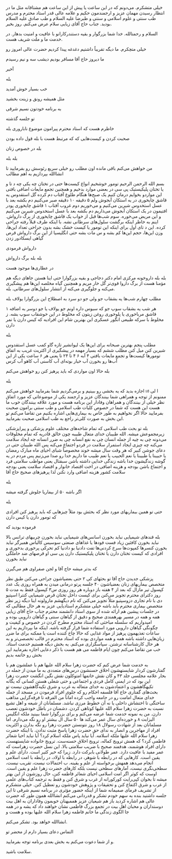 خیلی متشکرم. می‌دونم که در این ساعت یا پیش از این ساعت هم مشتاقانه مثل ما در انتظار رسیدن مهمان عزیز و ارجمندمون حکیم و علامه عالی قدر استاد محترم و مدرس طب سنتی و علوم اسلامی و سنتی و طبرضا علیه السلام و طب صادق علیه السلام بودید. جناب حاج آقای زیایی سلام عرض می‌کنم. روز بخیر.

السلام و رحمتالله. خدا شما بزرگوار و بقیه دستندرکارانو با عافیت و امنیت بدهار. در خدمت ما و ملت شریف هست.

خیلی متچکرم. ما دیگه تقریباً داشتیم دغدغه پیدا کردیم حضرت عالی امروز رو

ما دیروز حاج آقا مسافر بودیم دیشب سه و نیم رسیدم

آخیر

بله

خب بسیار خوش آمدید

مثل همیشه رونق و زینت بخشید

به برنامه خودتون نسیم شرقی

تو جلسه گذشته

خاطرم هست که استاد محترم پیرامون موضوع ناباروری بله

صحبت کردن و کیست‌هایی که که مرتبط هست با بله قول داده بودن

بله در خصوص زنان

بله بله

من خواهش می‌کنم باقی مانده اون مطلب رو خیلی سریع رئوسش رو بفرمایید تا انشاالله بپردازیم به اهم مطالب

بسم الله الرحمن الرحیم تومور خوشخیم انواع کیست‌ها حتی در تختان چه یکی چه د تا و یا تختان پلیکیستیک پی سی در بعضی موارد بدخیم و همچنین تجمع مایعات اضافی بافتی این مواردو بخوایم درمان کنیم یک صبح‌ها هنگام طلوع آفتاب دم کرده گل استقدوس یه قاشق چایخوری در یه استکان آبجوش ولم ۵ دقیقه ۱۰ دقیقه صبر می‌کنیم دم بکشه بعد با عسل استخدوس شیرین می‌کنیم و می‌خوریم دوم غروب آفتاب ۱ قاشق چایخوری پودر افتیمون در یک استکان آبجوش می‌ذاریم دم بکشه بعد با عسل استخدوس شیرین می‌کنیم و این مریض می‌خوره. سوم شب‌ها قبل از خواب یک قاشق چایخوری از برگ دارواش. اینم به خاطر اینکه برگشت سلول‌های سرطانی نشه. با اینکه طرف قبلاً رفته جراحی کرده. این د تای اول برای اینکه این تومور یا کیست خشک بشه بدون جراحی تعداد این‌ها، وزن این‌ها، حجم این‌ها کم بشه و س مات بشه حتی انگلیسیا از این برگ دارواش قرص گیاهی ایسکادور زدن

دارواش فرمودی

بله بله برگ دارواش

در عطاری‌ها موجود هست

بله بله داروخونه مرکزی امام دکتر دجاجی و بقیه بزرگوارا حتی اینا هستن جاهای دیگه هم مؤمنا هست از برگ داروا قوی‌تر گل خار مریم و همچنین گیاه مخلصه این‌ها هم پیشگیری می‌کنه و جلوگیری می‌کنه از انتشار سلول‌های سرطانی. بله.

مطلب چهارم شب‌ها یه بشقاب جو ولی جو دو سرد به اصطلاح این بزرگوارا یولاف بله

هر شب یه بشقاب سوپ جو که سبوس داره اونم جو یولاف یا جو دوسر به اضافه ۱ قاشق مرباخوری یا پلوخوری روغن زیتون که مخلوط در این خوشقاب سوپ بشه. ز مخلوط با سرکه طبیعی انگور عسکری این بهترین شام این افرادیه که کیس دارن یا تمر دارن

بله

مطلب پنجم بهترین صبحانه برای این‌ها یک لیوانشیر تازه گاو کمب عسل استقدوس شیرین کنن میل کنن مطلب ششم که بسیار مهمه در پیشگیری از اکثریت غریب به اتفاق تومورها کیست‌ها و تجمع مایعات بافتی ۴ آبه ۶ ۴ تا ۲۴ تا یعنی هر ۶ ساعت یکی از این آب‌ها رو بخورن آب خیار بوته‌ای آب کاسنی آب کاهو آب کرس

بله حالا اون مواردی که باید پرهیز کنن رو خواهش می‌کنم

بله

اجازه بدید که یه بخشی رو ببینیم و برمی‌گردیم شما بفرمایید خواهش می‌کنم เฮ ا لی ممنونم از توجه و همراهی شما بینندگان عزیز و ارجمند یکی از موضوعاتی که مورد اتفاق نظر خیلی از بینندگان و همراهان وفادار این برنامه هست و مورد علاقه بینندگان خوب ما هست این هست که شما در خصوص کلیات طب اسلامی و طب سنتی برامون صحبت بفرمایید حالا اگر نخواهیم به طور خاص به بیماری‌هایی اشاره بکنیم من تقاضا می‌کنم تو این بخش به صورت کلی‌تر راجع به طب اسلامی صحبت بفرمایید.

بله تو بحث طب اسلامی که تمام شاخه‌های مختلف علوم پزشکی و پیراپزشکی زیرمجموعش میشه. الله طبیبان خدای متعال طبیبه چون خالق قادریه که تمام مخلوقات می‌دونه چی به چیه از جمله انسان چی به نفع انسانه چی به ضرر انسانه چه ایجاد سلامت می‌کنه چه چیزی ایجاد استمرار سلامت در فردو اجتماع می‌کنه پس الله طبیبان حتی در دعای جوشن کبیر که هر وقت سال میشه خوند مخصوصاً شبای احیای ماه مبارک رمضان یا حبیبنا یا طبیبنا یا نعم الحبیب یا نعم طبیب ما داریم خدا رو صدا می‌زنیم پس مردم در یه گوشه زندگیشون خدا باشه زندگی خدایی داشته باشن سبقتال یعنی مواظب سلامتی فرد و اجتماع باشن بودجه و هزینه اضافی در اخت اقتصاد خانوار و اقتصاد سلامت یعنی بودجه سلامت کشور هزینه اضافی وارد نکنن لذا پرهیزهای صحیح حاج آقا

بله

اگر باشه ۵۰ از بیماریا جلوش گرفته میشه

بله

حتی تو همین بیماریهای مورد نظر که بحثش بود مثلاً چیزهایی که باید پرهیز کنن افرادی که تومور دارن یا کیس دارن

فرموده بودید که

بله قندهای شیمیایی نباید بخورن اسانس‌های شیمیایی نباید بخورن چربیهای ترانس بالا نباید بخورن کافئین زیاد فست فودها یا غذاهای صنعتی سوسیس کالباس همبرگر نباید بخورن کنسرها کمپوت‌ها سرخ کردنی‌ها تفت دادنیا بو دادنیا کم تحرکی پرخوری بدخوری و افرادی که کیست تختان دارن یا تختان پلیکیستیک دارن پی سی او قرصهای ضد حاملگی نباید بخورن

که بدتر میشه حاج آقا و لجن صفراوی هم می‌گیرن

پزشکی جدیدن حاج آقا تو بحثهای کی ۲ حتی بعضیاشون جراحی می‌کنن طبق نظر متخصص بیماریهای زنان بعضیاشون ۴۰ جلسه پرتو درمانی میدن به همراه روزی یک عدد کپسول تیر مازال که بعد از ۴ هفته باز دوباره هر روز روزی س۳ کپسول فقط به مدت ۵ روز دکترای محترم تجویز می‌کنن برای کیست داخل تختان قرص شیمیایی کنترا اسپتیو دی با نام تجاری دزوسپتیو مثلاً تجویز می‌کنن که نام دیگهشم مارولونه اینا دیگه زیر نظر متخصص بیماری محترم باید باشه خیلی متشکرم استادیایی عزیز به هر حال مطالبی که در جلسات پیشین هم ارائه شده از سوی استاد دانشمند محترم جناب حاج آقای زیایی همه و همه در مسیر بهرهمندی صحیح و دقیق از گیاهان سنتی و گیاهان دارویی بوده و امیدواریم که سلسله مباحثی که استاد محترم مطرح کردن در خصوص و کیفیت و چگونگی گیاهان دارویی مورد استفاده شما قرار گرفته باشه. اینکه ما بپردازیم به این ساعات تغذیهمون پرهیز از مواد غذایی که حالا چاخ کننده است یا ممکنه برای ما ضرر زیان‌هایی داشته باشه همه و همه مواردی بوده که استاد محترم در قالب تخصصی‌تر و به هر حال کارشناسانه ترشتن. سپاسگزاری می‌کنم. یه بخش دیگه هستیم خدمت استاد. خب من تقاضا می‌کنم چون ایام فاطمه می هم هست با ذکر دعایی اجازه بفرمایید این بخش رو خاتمه بدیم

به خدمت شما عرض کنم که حضرت زهرا سلام الله علیها هم با عملشون هم با گفتارشون کردار شایستهشون اخلاق حسنشون درس‌های متعددی به ما میدن از جمله در بحار علامه مجلسی جلد ۴۳ و کان نقش خاتمها امتوکلون نقش نگین انگشت حضرت زهرا این بود که در ایمنی کامل فردی و اجتماعی و حتی شغلی هستن کسانی که یگانه تکیهگاهشون و اعتمادشون به خدای متعاله به غرب و شرق تکیه‌گاهشون نیست تو بحث‌های گفتاری حاج آقا فلسفه احکام رو که جلوی افراد فرمودن در مسجد از جمله خدای متعال امامت رو در جامعه واجب کرده اماناً من الفرقه تا فرقه‌گرایی مذاهب ساختگی تا اختشاش داخلی یا نه آن خطوط مرزی نباشد. مسلمانان از شیعه و اهل تشیع نسبت به حضرت زهرا سلام الله علیها کوتاهی کردن. دشمنان در باطل خودشون تعصب دارن. من یه نمونه خدمت شما عرضه می‌کنم و برای بزرگوارا شما ببینید ملکه انگلیس الیزابت ۸ و خورده‌ای سال عمر می‌کند ها ۵۰ سال ال بیشتر او رو نگه می‌دارم. اما مسلمانان بعد از شهادت رسولال ۱۸ روز نتونستن حضرت زهرا رو نگه بدارن و اکثریت افراد از مهاجرین و انصار به ندای حق حضرت زهرا پاسخ مثبت ندادن. با اینکه حضرت زهرا سلام الله علیها ملکه اسلامه. آیا نباید پاس ملکه اسلام کرد؟ آیا نباید احیا شعائر فاطمی کرد؟ که همش ترویج کماله، ترویج اخلاق حسنه‌ست. ترویج خانواده شایستهست. دارای افراد هوشمند، هدفمند صحیح با ضریب سلامتی بالا. این نسل حضرت زهراست که عمر مفید با عافیت دارد. عمر طولانی بابرکت دارد. زیرا که خیر کثیر است. دارای علم و یقین است. کارهایی که در رابطه با شوهر، در رابطه با اولاد، در رابطه با امت اسلامی انجام می‌دهد همهش برخواسته از علم و یقینه. ب احتمالات نیست، تقریب نیست، سطحی‌نگری نیست، آمارهای سطحی نیست بلکه کارهای حضرت زهرا علم و یقین است. اوست که کوثر اگر امت اسلامی احیای شعائر فاطمه کنن، حال روزشون از این بهتر میشه تا بخوان کپی‌رایت کورکورانه از غرب و شرق کنن و فقط به ترجمه کتاب‌های علمی از غرب و شرق اکتفاع کنن و تحقیقات و پژوهش خودشون رو تعطیل کنن. خیلی متشکرم از تشریف فرمای صمیمانه شما از اینکه حضور مؤثری در برنامه نسیم شرقی تا این جلسه داشتید بنده به سهم خودم تشکر و قدردانی می‌کنم انشاالله همون طور که حضرت عالی هم اشاره کردید باز هم شیعیان عزیز هممیهنان خوبمون وفاداران به اهل بیت دوستداران و محبان اهل بیت در تجمع بزرگ فاطمی نشان خواهند داد که یشه و در همه جا الگوی زندگی ما خانم فاطمه زهرا سلام الله علیها بوده و هست و

انشاالله خواهد بود. تشکر می‌کنم.

التماس دعای بسیار دارم از محضر تو

و از شما دعوت می‌کنم به بخش بعدی برنامه توجه بفرمایید.

سلامت باشید.